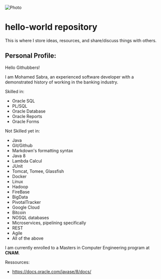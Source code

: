 ![Photo](https://media.licdn.com/media/AAEAAQAAAAAAAAzuAAAAJDNhMWQzODBjLWEwNzctNDQ4ZS1hY2Q5LTRiMTNjZmRmYjI5YQ.jpg)

# hello-world repository
This is where I store ideas, resources, and share/discuss things with others.

## Personal Profile:  

Hello Githubbers!

I am Mohamed Sabra, an experienced software developer with a demonstrated history of working in the banking industry.

Skilled in:
- Oracle SQL
- PL/SQL
- Oracle Database
- Oracle Reports
- Oracle Forms

Not Skilled yet in:
- Java
- Git/Github
- Markdown's formatting syntax
- Java 8
- Lambda Calcul
- JUnit
- Tomcat, Tomee, Glassfish
- Docker
- Linux
- Hadoop
- FireBase
- BigData
- PivotalTracker
- Google Cloud
- Bitcoin 
- NOSQL databases
- Microservices, pipelining specifically
- REST
- Agile
- All of the above

I am currently enrolled to a Masters in Computer Engineering program at **CNAM**.

Ressources:
- https://docs.oracle.com/javase/8/docs/



